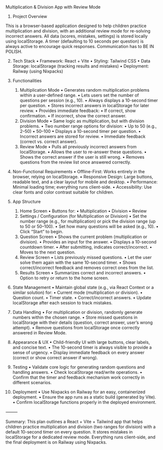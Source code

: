 Multiplication & Division App with Review Mode

1. Project Overview

This is a browser-based application designed to help children practice multiplication and division, with an additional review mode for re-solving incorrect answers. All data (scores, mistakes, settings) is stored locally using localStorage. A timer (defaulting to 10 seconds per question) is always active to encourage quick responses.
Communication has to BE IN POLISH.

2. Tech Stack
	•	Framework: React + Vite
	•	Styling: Tailwind CSS
	•	Data Storage: localStorage (tracking results and mistakes)
	•	Deployment: Railway (using Nixpacks)

3. Functionalities
	1.	Multiplication Mode
	•	Generates random multiplication problems within a user-defined range.
	•	Lets users set the number of questions per session (e.g., 10).
	•	Always displays a 10-second timer per question.
	•	Stores incorrect answers in localStorage for later review.
	•	Provides immediate feedback:
	•	If correct, show confirmation.
	•	If incorrect, show the correct answer.
	2.	Division Mode
	•	Same logic as multiplication, but with division problems.
	•	Two number range options for division:
	•	Up to 50 (e.g., 2–50)
	•	50–100
	•	Displays a 10-second timer per question.
	•	Incorrect answers are stored for review.
	•	Immediate feedback (correct vs. correct answer).
	3.	Review Mode
	•	Pulls all previously incorrect answers from localStorage.
	•	Allows the user to re-answer these questions.
	•	Shows the correct answer if the user is still wrong.
	•	Removes questions from the review list once answered correctly.

4. Non-Functional Requirements
	•	Offline-First: Works entirely in the browser, relying on localStorage.
	•	Responsive Design: Large buttons, readable text, and a clear layout for mobile and desktop.
	•	Performance: Minimal loading time; everything runs client-side.
	•	Accessibility: Use clear fonts and color contrast suitable for children.

5. App Structure
	1.	Home Screen
	•	Buttons for:
	•	Multiplication
	•	Division
	•	Review
	2.	Settings / Configuration (for Multiplication or Division)
	•	Set the number range (e.g., for multiplication) or pick the division range (up to 50 or 50–100).
	•	Set how many questions will be asked (e.g., 10).
	•	Click “Start” to begin.
	3.	Question Screen
	•	Shows the current problem (multiplication or division).
	•	Provides an input for the answer.
	•	Displays a 10-second countdown timer.
	•	After submitting, indicates correct/incorrect.
	•	Moves to the next question.
	4.	Review Screen
	•	Lists previously missed questions.
	•	Let the user solve them again with the same 10-second timer.
	•	Shows correct/incorrect feedback and removes correct ones from the list.
	5.	Results Screen
	•	Summarizes correct and incorrect answers.
	•	Option to retry or return to the home screen.

6. State Management
	•	Maintain global state (e.g., via React Context or a similar solution) for:
	•	Current mode (multiplication or division).
	•	Question count.
	•	Timer state.
	•	Correct/incorrect answers.
	•	Update localStorage after each session to track mistakes.

7. Data Handling
	•	For multiplication or division, randomly generate numbers within the chosen range.
	•	Store missed questions in localStorage with their details (question, correct answer, user’s wrong attempt).
	•	Remove questions from localStorage once correctly answered in Review Mode.

8. Appearance & UX
	•	Child-friendly UI with large buttons, clear labels, and concise text.
	•	The 10-second timer is always visible to provide a sense of urgency.
	•	Display immediate feedback on every answer (correct or show correct answer if wrong).

9. Testing
	•	Validate core logic for generating random questions and handling answers.
	•	Check localStorage read/write operations.
	•	Confirm that the timer and feedback mechanism work correctly in different scenarios.

10. Deployment
	•	Use Nixpacks on Railway for an easy, containerized deployment.
	•	Ensure the app runs as a static build (generated by Vite).
	•	Confirm localStorage functions properly in the deployed environment.

⸻

Summary:
This plan outlines a React + Vite + Tailwind app that helps children practice multiplication and division (two ranges for division) with a default 10-second timer on every question. It stores mistakes in localStorage for a dedicated review mode. Everything runs client-side, and the final deployment is on Railway using Nixpacks.